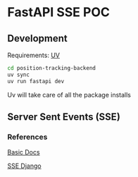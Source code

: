 # FastAPI SSE POC

## Development
Requirements: [UV](https://docs.astral.sh/uv/getting-started/installation/)

```bash
cd position-tracking-backend
uv sync
uv run fastapi dev
```

Uv will take care of all the package installs


## Server Sent Events (SSE)
### References
[Basic Docs](https://medium.com/deliveryherotechhub/what-is-server-sent-events-sse-and-how-to-implement-it-904938bffd73)

[SSE Django](https://github.com/fanout/django-eventstream)
